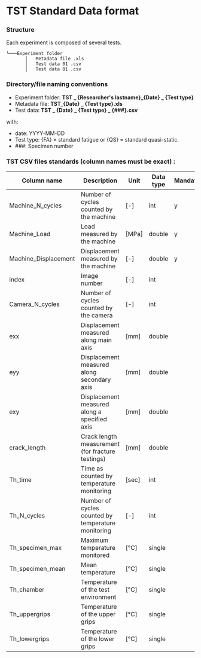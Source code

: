 # TST Standard Data format

### Structure

Each experiment is composed of several tests.
```
└───Experiment folder
	   │   Metadata file .xls
	   │   Test data 01 .csv
	   │   Test data 01 .csv
```


### Directory/file naming conventions

* Experiment folder:  **TST _ {Researcher's lastname}_{Date} _ {Test type}** 
* Metadata file: **TST_{Date} _ {Test type}.xls** 
* Test data: **TST _ {Date} _ {Test type} _ {###}.csv** 

with:

* date: YYYY-MM-DD
* Test type: {FA} = standard fatigue or {QS} = standard quasi-static.
* \###: Specimen number

	

### TST CSV files standards (column names must be exact) :


| Column name          | Description                                        | Unit  | Data type | Mandatory  |
|----------------------|----------------------------------------------------|-------|-----------|---|
| Machine\_N_cycles     | Number of cycles counted by the machine            | [-]   | int       | y  |
| Machine_Load         | Load measured by the machine                       | [MPa] | double    |  y |
| Machine_Displacement | Displacement measured by the machine               | [-]   | double    |  y |
| index            | Image number                                       | [-]   | int       |   |
| Camera\_N_cycles         | Number of cycles counted by the camera             | [-]   | int       |   |
| exx              | Displacement measured along main axis              | [mm]  | double    |   |
| eyy              | Displacement measured along secondary axis         | [mm]  | double    |   |
| exy              | Displacement measured along a specified axis       | [mm]  | double    |   |
| crack_length     | Crack length measurement (for fracture testings)   | [mm]  | double    |   |
| Th_time              | Time as counted by temperature monitoring          | [sec] | int       |   |
| Th\_N_cycles          | Number of cycles counted by temperature monitoring | [-]   | int       |   |
| Th\_specimen_max      | Maximum temperature monitored                      | [°C]  | single    |   |
| Th\_specimen_mean     | Mean temperature                                   | [°C]  | single    |   |
| Th_chamber           | Temperature of the test environment                | [°C]  | single    |   |
| Th_uppergrips        | Temperature of the upper grips                     | [°C]  | single    |   |
| Th_lowergrips        | Temperature of the lower grips                     | [°C]  | single    |   |

